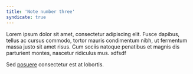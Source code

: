 ```yaml
---
title: 'Note number three'
syndicate: true
---
```


Lorem ipsum dolor sit amet, consectetur adipiscing elit. Fusce dapibus, tellus ac cursus commodo, tortor mauris condimentum nibh, ut fermentum massa justo sit amet risus. Cum sociis natoque penatibus et magnis dis parturient montes, nascetur ridiculus mus. xdfsdf

Sed [posuere](https://indieweb.org/note) consectetur est at lobortis.
